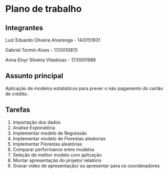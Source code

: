
# Plano de trabalho

## Integrantes

Luiz Eduardo Oliveira Alvarenga - 14/0151931

Gabriel Tormin Alves - 17/0010813

Anna Eloyr Silveira Vilasboas - 17/0001989

## Assunto principal

Aplicação de modelos estatisticos para prever o não pagamento do cartão de crédito.

## Tarefas

1. Importação dos dados
2. Analise Exploratória
3. Implementar modelo de Regressão
4. Implementar modelo de Florestas aleatorias
5. Implementar Florestas aleatórias
6. Comparar performance entre modelos
7. Seleção de melhor modelo com aplicação
8. Montar apresentação do projeto/ relatório
9. Gravar video de apresentação/ ou apresentar para os coordenadores

